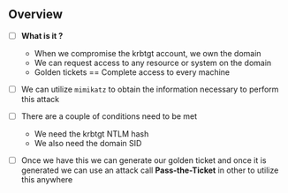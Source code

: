 
## **Overview**

- [ ] **What is it ?**
	- When we compromise the krbtgt account, we own the domain
	- We can request access to any resource or system on the domain
	- Golden tickets == Complete access to every machine

- [ ] We can utilize `mimikatz` to obtain the information necessary to perform this attack
- [ ] There are a couple of conditions need to be met 
	- We need the krbtgt NTLM hash
	- We also need the domain SID 
- [ ] Once we have this we can generate our golden ticket and once it is generated we can use an attack call **Pass-the-Ticket** in other to utilize this anywhere